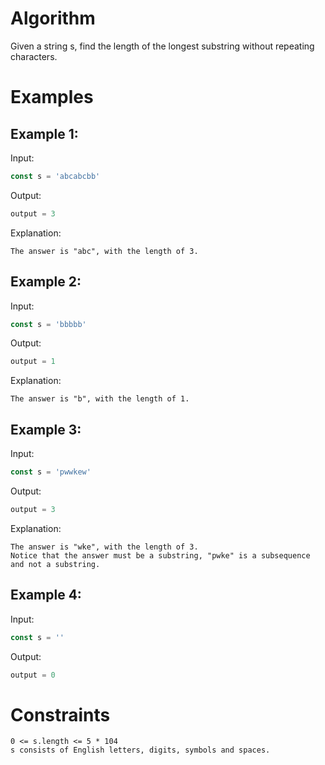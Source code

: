 # Algorithm

Given a string s, find the length of the longest substring without repeating characters.

# Examples

## Example 1:

Input:

```javascript
const s = 'abcabcbb'
```

Output:

```javascript
output = 3
```

Explanation:

```
The answer is "abc", with the length of 3.
```

## Example 2:

Input:

```javascript
const s = 'bbbbb'
```

Output:

```javascript
output = 1
```

Explanation:

```
The answer is "b", with the length of 1.
```

## Example 3:

Input:

```javascript
const s = 'pwwkew'
```

Output:

```javascript
output = 3
```

Explanation:

```
The answer is "wke", with the length of 3.
Notice that the answer must be a substring, "pwke" is a subsequence and not a substring.
```

## Example 4:

Input:

```javascript
const s = ''
```

Output:

```javascript
output = 0
```

# Constraints

    0 <= s.length <= 5 * 104
    s consists of English letters, digits, symbols and spaces.
